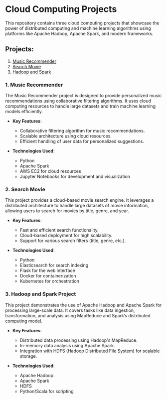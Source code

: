 # Cloud Computing Projects

This repository contains three cloud computing projects that showcase the power of distributed computing and machine learning algorithms using platforms like Apache Hadoop, Apache Spark, and modern frameworks.

## Projects:
1. [Music Recommender](https://github.com/Hamid-Rezaei/Music-Recommender)
2. [Search Movie](https://github.com/Hamid-Rezaei/Search-Movie)
3. [Hadoop and Spark](https://github.com/Hamid-Rezaei/Hadoop-Spark-Project)

### 1. Music Recommender
The Music Recommender project is designed to provide personalized music recommendations using collaborative filtering algorithms. It uses cloud computing resources to handle large datasets and train machine learning models efficiently.

- **Key Features**:
  - Collaborative filtering algorithm for music recommendations.
  - Scalable architecture using cloud resources.
  - Efficient handling of user data for personalized suggestions.

- **Technologies Used**:
  - Python
  - Apache Spark
  - AWS EC2 for cloud resources
  - Jupyter Notebooks for development and visualization
  

### 2. Search Movie
This project provides a cloud-based movie search engine. It leverages a distributed architecture to handle large datasets of movie information, allowing users to search for movies by title, genre, and year.

- **Key Features**:
  - Fast and efficient search functionality.
  - Cloud-based deployment for high scalability.
  - Support for various search filters (title, genre, etc.).

- **Technologies Used**:
  - Python
  - Elasticsearch for search indexing
  - Flask for the web interface
  - Docker for containerization
  - Kubernetes for orchestration

### 3. Hadoop and Spark Project
This project demonstrates the use of Apache Hadoop and Apache Spark for processing large-scale data. It covers tasks like data ingestion, transformation, and analysis using MapReduce and Spark’s distributed computing model.

- **Key Features**:
  - Distributed data processing using Hadoop's MapReduce.
  - In-memory data analysis using Apache Spark.
  - Integration with HDFS (Hadoop Distributed File System) for scalable storage.

- **Technologies Used**:
  - Apache Hadoop
  - Apache Spark
  - HDFS
  - Python/Scala for scripting

